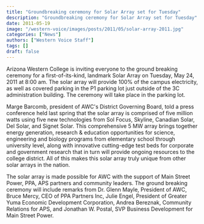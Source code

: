```yaml
---
title: "Groundbreaking ceremony for Solar Array set for Tuesday"
description: "Groundbreaking ceremony for Solar Array set for Tuesday"
date: 2011-05-19
image: "/western-voice/images/posts/2011/05/solar-array-2011.jpg"
categories: ["News"]
authors: ["Western Voice Staff"]
tags: []
draft: false
---
```

Arizona Western College is inviting everyone to the ground breaking ceremony for a first-of-its-kind, landmark Solar Array on Tuesday, May 24, 2011 at 8:00 am. The solar array will provide 100% of the campus electricity, as well as covered parking in the P1 parking lot just outside of the 3C administration building. The ceremony will take place in the parking lot.

Marge Barcomb, president of AWC's District Governing Board, told a press conference held last spring that the solar array is comprised of five million watts using five new technologies from Sol Focus, Skyline, Canadian Solar, Del Solar, and Signet Solar. This comprehensive 5 MW array brings together energy generation, research & education opportunities for science, engineering and biology programs from elementary school through university level, along with innovative cutting-edge test beds for corporate and government research that in turn will provide ongoing resources to the college district. All of this makes this solar array truly unique from other solar arrays in the nation.

The solar array is made possible for AWC with the support of Main Street Power, PPA, APS partners and community leaders. The ground breaking ceremony will include remarks from Dr. Glenn Mayle, President of AWC, Bruce Mercy, CEO of PPA Partners Inc, Julie Engel, President of Greater Yuma Economic Development Corporation, Andrea Bereznak, Community Relations for APS, and Jonathan W. Postal, SVP Business Development for Main Street Power.
